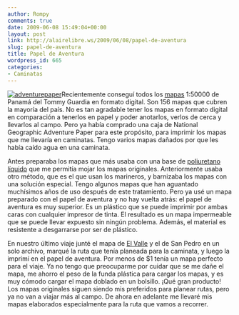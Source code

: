 ```yaml
---
author: Rompy
comments: true
date: 2009-06-08 15:49:04+00:00
layout: post
link: http://alairelibre.ws/2009/06/08/papel-de-aventura
slug: papel-de-aventura
title: Papel de Aventura
wordpress_id: 665
categories:
- Caminatas
---
```


[![adventurepaper](http://alairelibre.ws/wp-content/uploads/2009/06/adventurepaper.jpg)](http://alairelibre.ws/wp-content/uploads/2009/06/adventurepaper.jpg)Recientemente conseguí todos los [mapas](http://alairelibre.ws/mapas/index.html) 1:50000 de Panamá del Tommy Guardia en formato digital. Son 156 mapas que cubren la mayoría del país. No es tan agradable tener los mapas en formato digital en comparación a tenerlos en papel y poder anotarlos, verlos de cerca y llevarlos al campo. Pero ya había comprado una caja de National Geographic Adventure Paper para este propósito, para imprimir los mapas que me llevaría en caminatas. Tengo varios mapas dañados por que les había caído agua en una caminata.

Antes preparaba los mapas que más usaba con una base de [poliuretano líquido](http://alairelibre.ws/wp-content/uploads/2009/06/mapseal.jpg) que me permitía mojar los mapas originales. Anteriormente usaba otro método, que es el que usan los marineros, y barnizaba los mapas con una solución especial. Tengo algunos mapas que han aguantado muchísimos años de uso después de este tratamiento. Pero ya usé un mapa preparado con el papel de aventura y no hay vuelta atrás: el papel de aventura es muy superior. Es un plástico que se puede imprimir por ambas caras con cualquier impresor de tinta. El resultado es un mapa impermeable que se puede llevar expuesto sin ningún problema. Además, el material es resistente a desgarrarse por ser de plástico.

En nuestro último viaje junté el mapa de [El Valle](http://alairelibre.ws/mapas/Mapas/elvalle4141%20-%20I.jpg) y el de San Pedro en un solo archivo, marqué la ruta que tenía planeada para la caminata, y luego la imprimí en el papel de aventura. Por menos de $1 tenía un mapa perfecto para el viaje. Ya no tengo que preocuparme por cuidar que se me dañe el mapa, me ahorro el peso de la funda plástica para cargar los mapas, y es muy cómodo cargar el mapa doblado en un bolsillo. ¡Qué gran producto! Los mapas originales siguen siendo mis preferidos para planear rutas, pero ya no van a viajar más al campo. De ahora en adelante me llevaré mis mapas elaborados especialmente para la ruta que vamos a recorrer.
